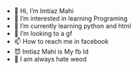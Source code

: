 - 👋 Hi, I’m Imtiaz Mahi
- 👀 I’m interested in learning Programing
- 🌱 I’m currently learning python and html
- 💞️ I’m looking to a gf
- 📫 How to reach me in facebook
- 😈 Imtiaz Mahi is My fb Id 
- 🍁 I am always hate weod
<!---
Imtiaz-mahi/Imtiaz-mahi is a ✨ special ✨ repository because its `README.md` (this file) appears on your GitHub profile.
You can click the Preview link to take a look at your changes.
--->
